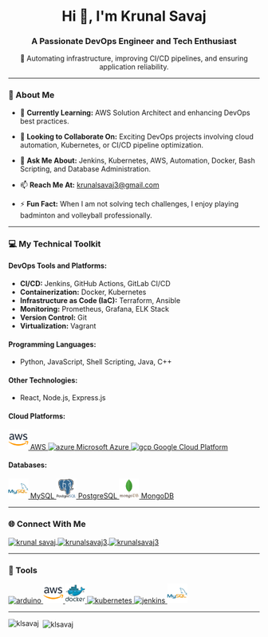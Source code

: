 <h1 align="center">Hi 👋, I'm Krunal Savaj</h1>
<h3 align="center">A Passionate DevOps Engineer and Tech Enthusiast</h3>

<p align="center">
  🚀 Automating infrastructure, improving CI/CD pipelines, and ensuring application reliability.
</p>

---

### 🌟 About Me

- 🌱 **Currently Learning:** AWS Solution Architect and enhancing DevOps best practices.

- 👯 **Looking to Collaborate On:** Exciting DevOps projects involving cloud automation, Kubernetes, or CI/CD pipeline optimization.

- 💬 **Ask Me About:** Jenkins, Kubernetes, AWS, Automation, Docker, Bash Scripting, and Database Administration.

- 📫 **Reach Me At:** krunalsavaj3@gmail.com

- ⚡ **Fun Fact:** When I am not solving tech challenges, I enjoy playing badminton and volleyball professionally.

---

### 💻 My Technical Toolkit

#### **DevOps Tools and Platforms:**
- **CI/CD:** Jenkins, GitHub Actions, GitLab CI/CD
- **Containerization:** Docker, Kubernetes
- **Infrastructure as Code (IaC):** Terraform, Ansible
- **Monitoring:** Prometheus, Grafana, ELK Stack
- **Version Control:** Git
- **Virtualization:** Vagrant

#### **Programming Languages:**
- Python, JavaScript, Shell Scripting, Java, C++

#### **Other Technologies:**
- React, Node.js, Express.js

#### **Cloud Platforms:**

<p align="left">
  <a href="https://aws.amazon.com" target="_blank" rel="noreferrer"> 
    <img src="https://raw.githubusercontent.com/devicons/devicon/master/icons/amazonwebservices/amazonwebservices-original-wordmark.svg" alt="aws" width="40" height="40"/> AWS
  </a>
  <a href="https://azure.microsoft.com/" target="_blank" rel="noreferrer"> 
    <img src="https://www.vectorlogo.zone/logos/microsoft_azure/microsoft_azure-icon.svg" alt="azure" width="40" height="40"/> Microsoft Azure
  </a>
  <a href="https://cloud.google.com/" target="_blank" rel="noreferrer"> 
    <img src="https://www.vectorlogo.zone/logos/google_cloud/google_cloud-icon.svg" alt="gcp" width="40" height="40"/> Google Cloud Platform
  </a>
</p>

#### **Databases:**

<p align="left">
  <a href="https://www.mysql.com" target="_blank" rel="noreferrer"> 
    <img src="https://raw.githubusercontent.com/devicons/devicon/master/icons/mysql/mysql-original-wordmark.svg" alt="mysql" width="40" height="40"/> MySQL
  </a>
  <a href="https://www.postgresql.org" target="_blank" rel="noreferrer"> 
    <img src="https://raw.githubusercontent.com/devicons/devicon/master/icons/postgresql/postgresql-original-wordmark.svg" alt="postgresql" width="40" height="40"/> PostgreSQL
  </a>
  <a href="https://www.mongodb.com" target="_blank" rel="noreferrer"> 
    <img src="https://raw.githubusercontent.com/devicons/devicon/master/icons/mongodb/mongodb-original-wordmark.svg" alt="mongodb" width="40" height="40"/> MongoDB
  </a>
</p>


---

### 🌐 Connect With Me

<p align="left">
  <a href="https://www.linkedin.com/in/krunal-savaj-08a2b2212/" target="_blank">
    <img align="center" src="https://raw.githubusercontent.com/rahuldkjain/github-profile-readme-generator/master/src/images/icons/Social/linked-in-alt.svg" alt="krunal savaj" height="30" width="40" />
  </a>
  <a href="https://www.leetcode.com/krunalsavaj3" target="_blank">
    <img align="center" src="https://raw.githubusercontent.com/rahuldkjain/github-profile-readme-generator/master/src/images/icons/Social/leet-code.svg" alt="krunalsavaj3" height="30" width="40" />
  </a>
  <a href="https://auth.geeksforgeeks.org/user/krunalsavaj3" target="_blank">
    <img align="center" src="https://raw.githubusercontent.com/rahuldkjain/github-profile-readme-generator/master/src/images/icons/Social/geeks-for-geeks.svg" alt="krunalsavaj3" height="30" width="40" />
  </a>
</p>

---

### 🔧 Tools

<p align="left"> 
  <a href="https://www.arduino.cc/" target="_blank" rel="noreferrer"> 
    <img src="https://cdn.worldvectorlogo.com/logos/arduino-1.svg" alt="arduino" width="40" height="40"/>
  </a> 
  <a href="https://aws.amazon.com" target="_blank" rel="noreferrer"> 
    <img src="https://raw.githubusercontent.com/devicons/devicon/master/icons/amazonwebservices/amazonwebservices-original-wordmark.svg" alt="aws" width="40" height="40"/>
  </a>
  <a href="https://docker.com" target="_blank" rel="noreferrer"> 
    <img src="https://raw.githubusercontent.com/devicons/devicon/master/icons/docker/docker-original-wordmark.svg" alt="docker" width="40" height="40"/>
  </a>
  <a href="https://kubernetes.io" target="_blank" rel="noreferrer"> 
    <img src="https://www.vectorlogo.zone/logos/kubernetes/kubernetes-icon.svg" alt="kubernetes" width="40" height="40"/>
  </a>
  <a href="https://www.jenkins.io" target="_blank" rel="noreferrer"> 
    <img src="https://www.vectorlogo.zone/logos/jenkins/jenkins-icon.svg" alt="jenkins" width="40" height="40"/>
  </a>
  <a href="https://www.mysql.com" target="_blank" rel="noreferrer"> 
    <img src="https://raw.githubusercontent.com/devicons/devicon/master/icons/mysql/mysql-original-wordmark.svg" alt="mysql" width="40" height="40"/>
  </a>
  
</p>

---

<p>
  <img align="left" src="https://github-readme-stats.vercel.app/api/top-langs?username=klsavaj&show_icons=true&locale=en&layout=compact" alt="klsavaj" />
</p>

<p>&nbsp;
  <img align="center" src="https://github-readme-stats.vercel.app/api?username=klsavaj&show_icons=true&locale=en" alt="klsavaj" />
</p>
